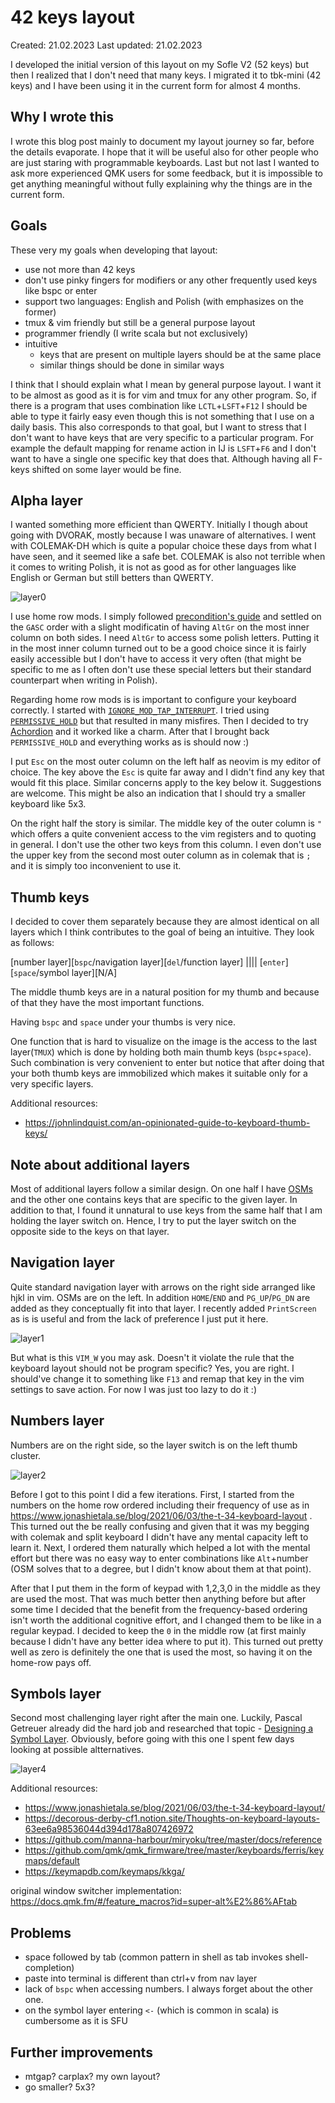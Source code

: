 # 42 keys layout

Created: 21.02.2023
Last updated: 21.02.2023

I developed the initial version of this layout on my Sofle V2 (52 keys) but then I realized that I don't need that many keys.
I migrated it to tbk-mini (42 keys) and I have been using it in the current form for almost 4 months.

## Why I wrote this

I wrote this blog post mainly to document my layout journey so far, before the details evaporate.
I hope that it will be useful also for other people who are just staring with programmable keyboards.
Last but not last I wanted to ask more experienced QMK users for some feedback, but it is impossible to get anything meaningful without
fully explaining why the things are in the current form.

## Goals

These very my goals when developing that layout:

- use not more than 42 keys
- don't use pinky fingers for modifiers or any other frequently used keys like bspc or enter
- support two languages: English and Polish (with emphasizes on the former)
- tmux & vim friendly but still be a general purpose layout
- programmer friendly (I write scala but not exclusively)
- intuitive
  - keys that are present on multiple layers should be at the same place
  - similar things should be done in similar ways

I think that I should explain what I mean by general purpose layout.
I want it to be almost as good as it is for vim and tmux for any other program.
So, if there is a program that uses combination like `LCTL`+`LSFT`+`F12` I should be able to type it fairly easy even though this is not something that I use on a daily basis.
This also corresponds to that goal, but I want to stress that I don't want to have keys that are very specific to a particular program. For example the default mapping for rename action in IJ is `LSFT`+`F6` and I don't want to have a single one specific key that does that. Although having all F-keys shifted on some layer would be fine.

## Alpha layer

I wanted something more efficient than QWERTY. Initially I though about going with DVORAK, mostly because I was unaware of alternatives.
I went with COLEMAK-DH which is quite a popular choice these days from what I have seen, and it seemed like a safe bet.
COLEMAK is also not terrible when it comes to writing Polish, it is not as good as for other languages like English or German but still betters than QWERTY.

![layer0](./layer0.png "layer0")

I use home row mods. I simply followed [precondition's guide](https://precondition.github.io/home-row-mods#gasc) and settled on the `GASC` order
with a slight modificatin of having `AltGr` on the most inner column on both sides. I need `AltGr` to access some polish letters.
Putting it in the most inner column turned out to be a good choice since it is fairly easily accessible
but I don't have to access it very often (that might be specific to me as I often don't use these special letters but their standard counterpart when writing in Polish).

Regarding home row mods is is important to configure your keyboard correctly. I started with [`IGNORE_MOD_TAP_INTERRUPT`](https://docs.qmk.fm/#/tap_hold?id=ignore-mod-tap-interrupt). I tried using [`PERMISSIVE_HOLD`](https://docs.qmk.fm/#/tap_hold?id=permissive-hold) but that resulted in many misfires. Then I decided to try [Achordion](https://getreuer.info/posts/keyboards/achordion/index.html) and it worked like a charm. After that I brought back `PERMISSIVE_HOLD` and everything works as is should now :)

I put `Esc` on the most outer column on the left half as neovim is my editor of choice.
The key above the `Esc` is quite far away and I didn't find any key that would fit this place. Similar concerns apply to the key below it.
Suggestions are welcome. This might be also an indication that I should try a smaller keyboard like 5x3.

On the right half the story is similar. The middle key of the outer column is `"` which offers a quite convenient access to the vim registers and to quoting in general.
I don't use the other two keys from this column.
I even don't use the upper key from the second most outer column as in colemak that is `;` and it is simply too inconvenient to use it.

## Thumb keys

I decided to cover them separately because they are almost identical on all layers which I think contributes to the goal of being an intuitive.
They look as follows:

[number layer][`bspc`/navigation layer][`del`/function layer] |||| [`enter`][`space`/symbol layer][N/A]

The middle thumb keys are in a natural position for my thumb and because of that they have the most important functions.

Having `bspc` and `space` under your thumbs is very nice.

One function that is hard to visualize on the image is the access to the last layer(`TMUX`) which is done by holding both main thumb keys (`bspc`+`space`).
Such combination is very convenient to enter but notice that after doing that your both thumb keys are immobilized which makes it suitable only for a very specific layers.

Additional resources:

- https://johnlindquist.com/an-opinionated-guide-to-keyboard-thumb-keys/

## Note about additional layers

Most of additional layers follow a similar design.
On one half I have [OSMs](https://github.com/qmk/qmk_firmware/blob/master/docs/one_shot_keys.md) and the other one contains keys that are specific to the given layer.
In addition to that, I found it unnatural to use keys from the same half that I am holding the layer switch on.
Hence, I try to put the layer switch on the opposite side to the keys on that layer.

## Navigation layer

Quite standard navigation layer with arrows on the right side arranged like hjkl in vim.
OSMs are on the left. In addition `HOME`/`END` and `PG_UP`/`PG_DN` are added as they conceptually fit into that layer.
I recently added `PrintScreen` as is is useful and from the lack of preference I just put it here.

![layer1](./layer1.png "layer1")

But what is this `VIM_W` you may ask. Doesn't it violate the rule that the keyboard layout should not be program specific?
Yes, you are right. I should've change it to something like `F13` and remap that key in the vim settings to save action.
For now I was just too lazy to do it :)

## Numbers layer

Numbers are on the right side, so the layer switch is on the left thumb cluster.

![layer2](./layer2.png "layer2")

Before I got to this point I did a few iterations.
First, I started from the numbers on the home row ordered including their frequency of use as in https://www.jonashietala.se/blog/2021/06/03/the-t-34-keyboard-layout .
This turned out the be really confusing and given that it was my begging with colemak and split keyboard I didn't have any mental capacity left to learn it.
Next, I ordered them naturally which helped a lot with the mental effort but there was no easy way to enter combinations like `Alt`+number
(OSM solves that to a degree, but I didn't know about them at that point).

After that I put them in the form of keypad with 1,2,3,0 in the middle as they are used the most.
That was much better then anything before but after some time I decided that the benefit from the frequency-based ordering isn't worth the additional cognitive effort,
and I changed them to be like in a regular keypad. I decided to keep the `0` in the middle row (at first mainly because I didn't have any better idea where to put it).
This turned out pretty well as zero is definitely the one that is used the most, so having it on the home-row pays off.

## Symbols layer

Second most challenging layer right after the main one.
Luckily, Pascal Getreuer already did the hard job and researched that topic - [Designing a Symbol Layer](https://getreuer.info/posts/keyboards/symbol-layer/index.html).
Obviously, before going with this one I spent few days looking at possible altternatives.

![layer4](./layer4.png "layer4")

Additional resources:

- https://www.jonashietala.se/blog/2021/06/03/the-t-34-keyboard-layout/
- https://decorous-derby-cf1.notion.site/Thoughts-on-keyboard-layouts-63ee6a98536044d394d178a807426972
- https://github.com/manna-harbour/miryoku/tree/master/docs/reference
- https://github.com/qmk/qmk_firmware/tree/master/keyboards/ferris/keymaps/default
- https://keymapdb.com/keymaps/kkga/

original window switcher implementation: https://docs.qmk.fm/#/feature_macros?id=super-alt%E2%86%AFtab

## Problems

- space followed by tab (common pattern in shell as tab invokes shell-completion)
- paste into terminal is different than ctrl+v from nav layer
- lack of `bspc` when accessing numbers. I always forget about the other one.
- on the symbol layer entering `<-` (which is common in scala) is cumbersome as it is SFU

## Further improvements

- mtgap? carplax? my own layout?
- go smaller? 5x3?

##
